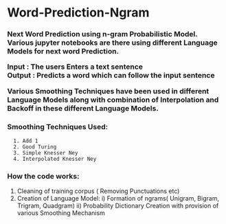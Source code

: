 # Word-Prediction-Ngram
<h3>Next Word Prediction using n-gram Probabilistic Model.
Various jupyter notebooks are there using different Language Models for next word Prediction.
<br>

<strong>Input :</strong> The users Enters a text sentence<br> 
<strong>Output :</strong> Predicts a word which can follow the input sentence
<br>

Various Smoothing Techniques have been used in different Language Models along with combination of Interpolation and Backoff
in these different Language Models.
### Smoothing Techniques Used:
      1. Add 1 
      2. Good Turing 
      3. Simple Knesser Ney
      4. Interpolated Knesser Ney
      
### How the code works:
1. Cleaning of training corpus ( Removing Punctuations etc)
2. Creation of Language Model:
    i) Formation of ngrams( Unigram, Bigram, Trigram, Quadgram)
    ii) Probability Dictionary Creation with provision of various Smoothing Mechanism


